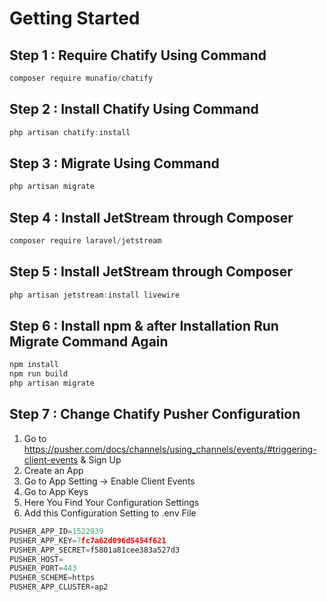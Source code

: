 # Getting Started

## Step 1 : Require Chatify Using Command

````javascript
composer require munafio/chatify
````

## Step 2 : Install Chatify Using Command

````javascript
php artisan chatify:install
````

## Step 3 : Migrate Using Command

````javascript
php artisan migrate
````

## Step 4 : Install JetStream through Composer

````javascript
composer require laravel/jetstream
````

## Step 5 : Install JetStream through Composer

````javascript
php artisan jetstream:install livewire
````

## Step 6 : Install npm & after Installation Run Migrate Command Again

````javascript
npm install
npm run build
php artisan migrate
````

## Step 7 : Change Chatify Pusher Configuration

1. Go to https://pusher.com/docs/channels/using_channels/events/#triggering-client-events & Sign Up
2. Create an App
3. Go to App Setting -> Enable Client Events
4. Go to App Keys
5. Here You Find Your Configuration Settings
6. Add this Configuration Setting to .env File

````javascript
PUSHER_APP_ID=1522939
PUSHER_APP_KEY=7fc7a62d096d5454f621
PUSHER_APP_SECRET=f5801a81cee383a527d3
PUSHER_HOST=
PUSHER_PORT=443
PUSHER_SCHEME=https
PUSHER_APP_CLUSTER=ap2
````

